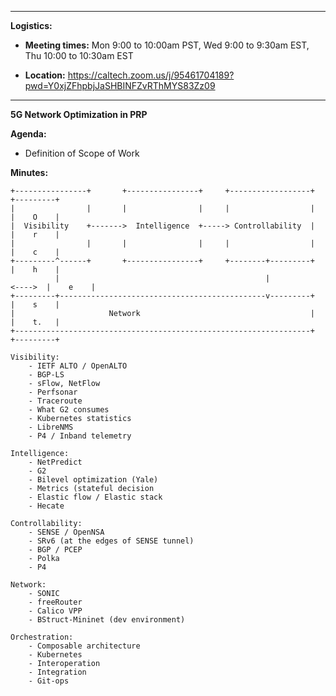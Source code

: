 ----

**Logistics:**

- **Meeting times:** Mon 9:00 to 10:00am PST, Wed 9:00 to 9:30am EST, Thu 10:00 to 10:30am EST

- **Location:** https://caltech.zoom.us/j/95461704189?pwd=Y0xjZFhpbjJaSHBINFZvRThMYS83Zz09

----

**5G Network Optimization in PRP**

**Agenda:**

- Definition of Scope of Work

**Minutes:**

```
+----------------+       +----------------+     +------------------+          +---------+
|                |       |                |     |                  |          |    O    |
|  Visibility    +------->  Intelligence  +-----> Controllability  |          |    r    |
|                |       |                |     |                  |          |    c    |
+---------^------+       +----------------+     +--------+---------+          |    h    |
          |                                              |            <---->  |    e    |
+---------+----------------------------------------------v---------+          |    s    |
|                     Network                                      |          |    t.   |
+------------------------------------------------------------------+          +---------+       

Visibility:
    - IETF ALTO / OpenALTO
    - BGP-LS
    - sFlow, NetFlow
    - Perfsonar
    - Traceroute
    - What G2 consumes
    - Kubernetes statistics
    - LibreNMS
    - P4 / Inband telemetry

Intelligence:
    - NetPredict
    - G2
    - Bilevel optimization (Yale)
    - Metrics (stateful decision
    - Elastic flow / Elastic stack
    - Hecate

Controllability:
    - SENSE / OpenNSA
    - SRv6 (at the edges of SENSE tunnel)
    - BGP / PCEP 
    - Polka
    - P4
    
Network:
    - SONIC
    - freeRouter 
    - Calico VPP
    - BStruct-Mininet (dev environment)

Orchestration:
    - Composable architecture
    - Kubernetes
    - Interoperation
    - Integration
    - Git-ops
    
```
